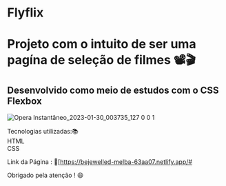 # Flyflix

# Projeto com o intuito de ser uma pagína de seleção de filmes 📽🎬
## Desenvolvido como meio de estudos com o CSS Flexbox 

![Opera Instantâneo_2023-01-30_003735_127 0 0 1](https://user-images.githubusercontent.com/80266733/215383038-e7018475-f4b3-4147-a496-21f471142efe.png)

Tecnologias utilizadas:📚
<br>HTML<br>
CSS<br>

Link da Página : 
📌[https://bejewelled-melba-63aa07.netlify.app/#

Obrigado pela atenção ! 😄
